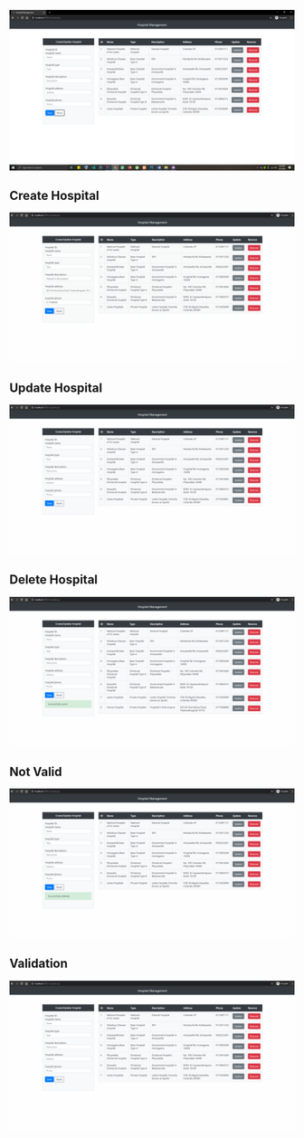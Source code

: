 ![](images/hospital.PNG)

## Create Hospital
![](images/create.gif)

## Update Hospital
![](images/update.gif)

## Delete Hospital
![](images/delete.gif)

## Not Valid
![](images/notvalid.gif)

## Validation
![](images/validation.gif)
